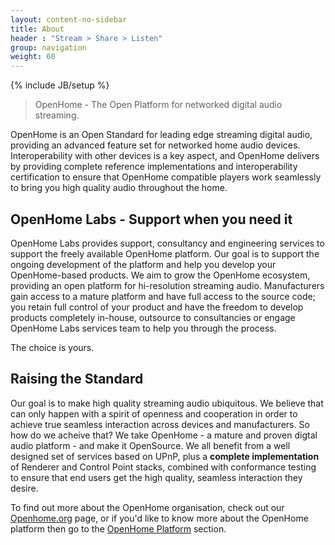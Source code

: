 ```yaml
---
layout: content-no-sidebar
title: About
header : "Stream > Share > Listen"
group: navigation
weight: 60
---
```

{% include JB/setup %}

> OpenHome - The Open Platform for networked digital audio streaming.

OpenHome is an Open Standard for leading edge streaming digital audio, providing an advanced feature set for networked home audio devices. Interoperability with other devices is a key aspect, and OpenHome delivers by providing complete reference implementations and interoperability certification to ensure that OpenHome compatible players work seamlessly to bring you high quality audio throughout the home.

## OpenHome Labs - Support when you need it

OpenHome Labs provides support, consultancy and engineering services to support the freely available OpenHome platform. Our goal is to support the ongoing development of the platform and help you develop your OpenHome-based products. We aim to grow the OpenHome ecosystem, providing an open platform for hi-resolution streaming audio. Manufacturers gain access to a mature platform and have full access to the source code; you retain full control of your product and have the freedom to develop products completely in-house, outsource to consultancies or engage OpenHome Labs services team to help you through the process.

The choice is yours.

## Raising the Standard

Our goal is to make high quality streaming audio ubiquitous. We believe that can only happen with a spirit of openness and cooperation in order to achieve true seamless interaction across devices and manufacturers. So how do we acheive that?  We take OpenHome - a mature and proven digtal audio platform - and make it OpenSource. We all benefit from a well designed set of services based on UPnP, plus a __complete implementation__ of Renderer and Control Point stacks, combined with conformance testing to ensure that end users get the high quality, seamless interaction they desire.

To find out more about the OpenHome organisation, check out our [Openhome.org](/pages/about/org.html) page, or if you'd like to know more about the OpenHome platform then go to the [OpenHome Platform](/pages/platform.html) section.


